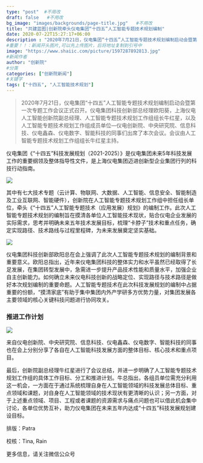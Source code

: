 ```yaml
---
type: "post"  #不用改
draft: false   #不用改
bg_image: "images/backgrounds/page-title.jpg"   #不用改
title: "共建蓝图|创新院牵头仪电集团“十四五”人工智能专题技术规划编制"
date: 2020-07-22T15:27:17+06:00
description : "2020年7月21日，仪电集团“十四五”人工智能专题技术规划编制启动会暨第一次专题工作会议正式召开。"
#重要！！：新闻开头图片,可以先上传图片，后将地址复制到引号中
image: "https://www.shaiic.com/picture/1597287892813.jpg"
#新闻作者
author: "创新院"
#分类
categories: ["创新院新闻"]
#关键字
tags: ["十四五", "人工智能技术规划"]
---
```





> 2020年7月21日，仪电集团“十四五”人工智能专题技术规划编制启动会暨第一次专题工作会议正式召开。仪电集团科技创新部总经理欧阳葵，上海仪电人工智能创新院副总经理、人工智能专题技术规划工作组组长牛红星，以及人工智能专题技术规划工作组成员单位—仪电创新院、中央研究院、信息科技、仪电鑫森、仪电数字、智能科技的同事们出席了本次会议。会议由人工智能专题技术规划工作组组长牛红星主持。



仪电集团《“十四五”科技发展规划（2021-2025）》是仪电集团未来5年科技发展工作的重要纲领及整体指导性文件，是上海仪电集团迈进创新型企业集团行列的科技行动指南。

![](https://www.shaiic.com/picture/1597288040785.jpg)

其中有七大技术专题（云计算、物联网、大数据、人工智能、信息安全、智能制造及工业互联网、智能硬件），创新院在人工智能专题技术规划工作组中担任组长单位，牵头《“十四五”人工智能专题技术（应用发展）规划》的编制工作。此次人工智能专题技术规划的编制旨在摸清各单位人工智能技术现状，贴合仪电企业发展的实际需求，思考并明确未来五年技术发展目标，梳理“卡脖子”技术和重点任务，确定实现路径、技术路线与过程里程碑，为未来发展奠定坚实基础。

![](https://www.shaiic.com/picture/1597288126300.jpg)

仪电集团科技创新部欧阳总在会上强调了此次人工智能专题技术规划的编制背景和重要意义。欧阳总指出，近年来仪电集团科技的整体实力和水平虽然已经取得了长足发展，在集团转型发展中，急需进一步提升产品技术性能和质量水平，加强企业自主创新能力。如何确立未来仪电科技创新的战略定位、实现路径与技术路径是做好本次规划编制的重要命题。人工智能专题技术在此次科技发展规划的编制中占据重要的份额，“摸清家底”有助于集中集团内外产学研多方优势力量，对集团发展各主要领域的核心关键科技问题进行协同攻关。

### 推进工作计划

![](https://www.shaiic.com/picture/1597288174667.jpg)

来自仪电创新院、中央研究院、信息科技、仪电鑫森、仪电数字、智能科技的同事也在会上分别分享了各自在人工智能科技发展方面的整体目标、核心技术和重点项目。

最后，创新院副总经理牛红星进行了会议总结，并进一步明确了人工智能专题技术规划工作组的具体工作目标、分工和推进计划。牛总指出，各组员单位需充分利用这一机会，一方面在于通过系统梳理自身在人工智能领域的科技发展总体目标、重点领域和课题，对自身在人工智能领域的技术现状有更清晰的认识；另一方面，对于上述重点领域、项目、工程或者课题的资源需求与痛点问题也可以借此机会集中讨论，各单位优势互补，助力仪电集团在未来五年内达成“十四五”科技发展规划建设目标。



排版：Patra

校核：Tina, Rain

更多信息，请关注微信公众号
